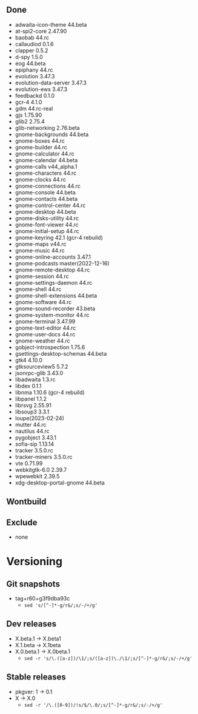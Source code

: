 ## Done
- adwaita-icon-theme 44.beta
- at-spi2-core 2.47.90
- baobab 44.rc
- callaudiod 0.1.6
- clapper 0.5.2
- d-spy 1.5.0
- eog 44.beta
- epiphany 44.rc
- evolution 3.47.3
- evolution-data-server 3.47.3
- evolution-ews 3.47.3
- feedbackd 0.1.0
- gcr-4 4.1.0
- gdm 44.rc-real
- gjs 1.75.90
- glib2 2.75.4
- glib-networking 2.76.beta
- gnome-backgrounds 44.beta
- gnome-boxes 44.rc
- gnome-builder 44.rc
- gnome-calculator 44.rc
- gnome-calendar 44.beta
- gnome-calls v44_alpha.1
- gnome-characters 44.rc
- gnome-clocks 44.rc
- gnome-connections 44.rc
- gnome-console 44.beta
- gnome-contacts 44.beta
- gnome-control-center 44.rc
- gnome-desktop 44.beta
- gnome-disks-utility 44.rc
- gnome-font-viewer 44.rc
- gnome-initial-setup 44.rc
- gnome-keyring 42.1 (gcr-4 rebuild)
- gnome-maps v44.rc
- gnome-music 44.rc
- gnome-online-accounts 3.47.1
- gnome-podcasts master(2022-12-16)
- gnome-remote-desktop 44.rc
- gnome-session 44.rc
- gnome-settings-daemon 44.rc
- gnome-shell 44.rc
- gnome-shell-extensions 44.beta
- gnome-software 44.rc
- gnome-sound-recorder 43.beta
- gnome-system-monitor 44.rc
- gnome-terminal 3.47.99
- gnome-text-editor 44.rc
- gnome-user-docs 44.rc
- gnome-weather 44.rc
- gobject-introspection 1.75.6
- gsettings-desktop-schemas 44.beta
- gtk4 4.10.0
- gtksourceview5 5.7.2
- jsonrpc-glib 3.43.0
- libadwaita 1.3.rc
- libdex 0.1.1
- libnma 1.10.6 (gcr-4 rebuild)
- libpanel 1.1.2
- librsvg 2.55.91
- libsoup3 3.3.1
- loupe(2023-02-24)
- mutter 44.rc
- nautilus 44.rc
- pygobject 3.43.1
- sofia-sip 1.13.14
- tracker 3.5.0.rc
- tracker-miners 3.5.0.rc
- vte 0.71.99
- webkitgtk-6.0 2.39.7
- wpewebkit 2.39.5
- xdg-desktop-portal-gnome 44.beta

## Wontbuild

## Exclude
- none

# Versioning
## Git snapshots
* tag+r60+g3f9dba93c
  * `sed 's/[^-]*-g/r&/;s/-/+/g'`

## Dev releases
* X.beta.1 -> X.beta1
* X.1.beta -> X.1beta
* X.0.beta.1 -> X.0beta.1
  * `sed -r 's/\.([a-z])/\1/;s/([a-z])\./\1/;s/[^-]*-g/r&/;s/-/+/g'`

## Stable releases
* pkgver: 1 -> 0.1
* X -> X.0
  * `sed -r '/\.([0-9])/!s/$/\.0/;s/[^-]*-g/r&/;s/-/+/g'`